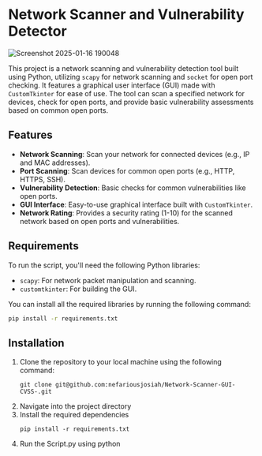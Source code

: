 # Network Scanner and Vulnerability Detector

![Screenshot 2025-01-16 190048](https://github.com/user-attachments/assets/3c6f7840-334c-417d-a26f-0a114b19957c)



This project is a network scanning and vulnerability detection tool built using Python, utilizing `scapy` for network scanning and `socket` for open port checking. It features a graphical user interface (GUI) made with `CustomTkinter` for ease of use. The tool can scan a specified network for devices, check for open ports, and provide basic vulnerability assessments based on common open ports.

## Features

- **Network Scanning**: Scan your network for connected devices (e.g., IP and MAC addresses).
- **Port Scanning**: Scan devices for common open ports (e.g., HTTP, HTTPS, SSH).
- **Vulnerability Detection**: Basic checks for common vulnerabilities like open ports.
- **GUI Interface**: Easy-to-use graphical interface built with `CustomTkinter`.
- **Network Rating**: Provides a security rating (1-10) for the scanned network based on open ports and vulnerabilities.

## Requirements

To run the script, you'll need the following Python libraries:

- `scapy`: For network packet manipulation and scanning.
- `customtkinter`: For building the GUI.

You can install all the required libraries by running the following command:

```bash
pip install -r requirements.txt
```
## Installation

1. Clone the repository to your local machine using the following command:
   ```
   git clone git@github.com:nefariousjosiah/Network-Scanner-GUI-CVSS-.git
   ```
2. Navigate into the project directory
3. Install the required dependencies
   ```
   pip install -r requirements.txt
   ```
4. Run the Script.py using python

   
